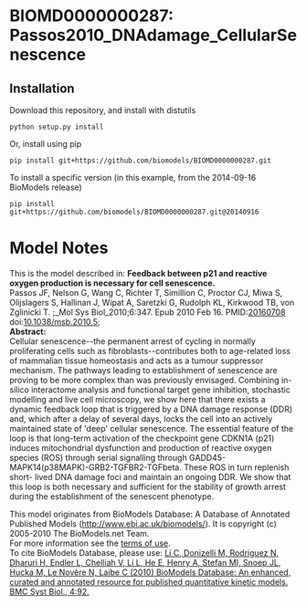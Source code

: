# BIOMD0000000287: Passos2010_DNAdamage_CellularSenescence

## Installation

Download this repository, and install with distutils

`python setup.py install`

Or, install using pip

`pip install git+https://github.com/biomodels/BIOMD0000000287.git`

To install a specific version (in this example, from the 2014-09-16 BioModels release)

`pip install git+https://github.com/biomodels/BIOMD0000000287.git@20140916`


# Model Notes


This is the model described in: **Feedback between p21 and reactive oxygen
production is necessary for cell senescence.**  
Passos JF, Nelson G, Wang C, Richter T, Simillion C, Proctor CJ, Miwa S,
Olijslagers S, Hallinan J, Wipat A, Saretzki G, Rudolph KL, Kirkwood TB, von
Zglinicki T. ;_Mol Sys Biol_2010;6:347. Epub 2010 Feb 16.
PMID:[20160708](http://www.ncbi.nlm.nih.gov/pubmed/20160708)
doi:[10.1038/msb.2010.5](http://dx.doi.org/10.1038/msb.2010.5);  
**Abstract:**   
Cellular senescence--the permanent arrest of cycling in normally proliferating
cells such as fibroblasts--contributes both to age-related loss of mammalian
tissue homeostasis and acts as a tumour suppressor mechanism. The pathways
leading to establishment of senescence are proving to be more complex than was
previously envisaged. Combining in-silico interactome analysis and functional
target gene inhibition, stochastic modelling and live cell microscopy, we show
here that there exists a dynamic feedback loop that is triggered by a DNA
damage response (DDR) and, which after a delay of several days, locks the cell
into an actively maintained state of 'deep' cellular senescence. The essential
feature of the loop is that long-term activation of the checkpoint gene CDKN1A
(p21) induces mitochondrial dysfunction and production of reactive oxygen
species (ROS) through serial signalling through
GADD45-MAPK14(p38MAPK)-GRB2-TGFBR2-TGFbeta. These ROS in turn replenish short-
lived DNA damage foci and maintain an ongoing DDR. We show that this loop is
both necessary and sufficient for the stability of growth arrest during the
establishment of the senescent phenotype.

This model originates from BioModels Database: A Database of Annotated
Published Models (http://www.ebi.ac.uk/biomodels/). It is copyright (c)
2005-2010 The BioModels.net Team.  
For more information see the [terms of
use](http://www.ebi.ac.uk/biomodels/legal.html).  
To cite BioModels Database, please use: [Li C, Donizelli M, Rodriguez N,
Dharuri H, Endler L, Chelliah V, Li L, He E, Henry A, Stefan MI, Snoep JL,
Hucka M, Le Novère N, Laibe C (2010) BioModels Database: An enhanced, curated
and annotated resource for published quantitative kinetic models. BMC Syst
Biol., 4:92.](http://www.ncbi.nlm.nih.gov/pubmed/20587024)


